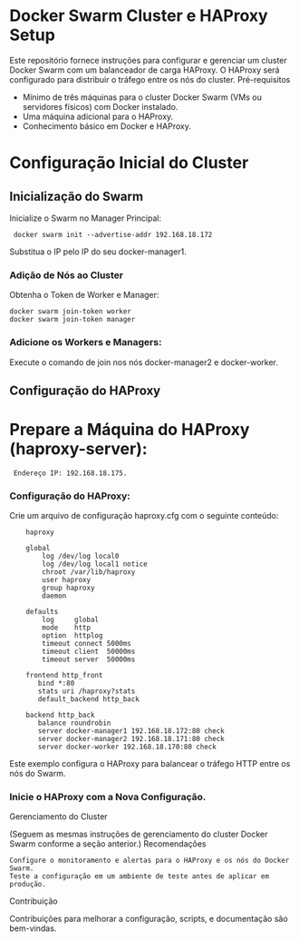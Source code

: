# Docker Swarm Cluster e HAProxy Setup

Este repositório fornece instruções para configurar e gerenciar um cluster Docker Swarm com um balanceador de carga HAProxy. O HAProxy será configurado para distribuir o tráfego entre os nós do cluster.
Pré-requisitos

* Mínimo de três máquinas para o cluster Docker Swarm (VMs ou servidores físicos) com Docker instalado.
* Uma máquina adicional para o HAProxy.
* Conhecimento básico em Docker e HAProxy.

# Configuração Inicial do Cluster

## Inicialização do Swarm

Inicialize o Swarm no Manager Principal:

```
 docker swarm init --advertise-addr 192.168.18.172
```
Substitua o IP pelo IP do seu docker-manager1.

### Adição de Nós ao Cluster

Obtenha o Token de Worker e Manager:

```
docker swarm join-token worker
docker swarm join-token manager

```
### Adicione os Workers e Managers:

Execute o comando de join nos nós docker-manager2 e docker-worker.

## Configuração do HAProxy

# Prepare a Máquina do HAProxy (haproxy-server):
  
```
 Endereço IP: 192.168.18.175.
```
### Configuração do HAProxy:
Crie um arquivo de configuração haproxy.cfg com o seguinte conteúdo:
```
    haproxy

    global
        log /dev/log local0
        log /dev/log local1 notice
        chroot /var/lib/haproxy
        user haproxy
        group haproxy
        daemon

    defaults
        log     global
        mode    http
        option  httplog
        timeout connect 5000ms
        timeout client  50000ms
        timeout server  50000ms

    frontend http_front
       bind *:80
       stats uri /haproxy?stats
       default_backend http_back

    backend http_back
       balance roundrobin
       server docker-manager1 192.168.18.172:80 check
       server docker-manager2 192.168.18.171:80 check
       server docker-worker 192.168.18.170:80 check

```
Este exemplo configura o HAProxy para balancear o tráfego HTTP entre os nós do Swarm.

### Inicie o HAProxy com a Nova Configuração.

Gerenciamento do Cluster

(Seguem as mesmas instruções de gerenciamento do cluster Docker Swarm conforme a seção anterior.)
Recomendações

    Configure o monitoramento e alertas para o HAProxy e os nós do Docker Swarm.
    Teste a configuração em um ambiente de teste antes de aplicar em produção.

Contribuição

Contribuições para melhorar a configuração, scripts, e documentação são bem-vindas.
